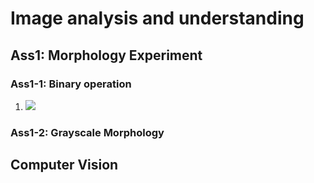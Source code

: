 # Image analysis and understanding
## Ass1: Morphology Experiment
### Ass1-1: Binary operation
1. <img src="https://render.githubusercontent.com/render/math?math=\left(I_{0} \cdot B\right)^{c}=I_{0}^{c} \circ \widehat{B}"> 
### Ass1-2: Grayscale Morphology
## Computer Vision
